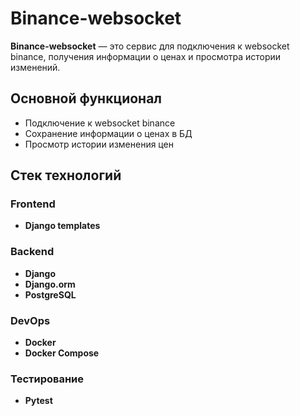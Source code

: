 # Binance-websocket

**Binance-websocket** — это сервис для подключения к websocket binance, получения информации о ценах и просмотра истории изменений.


## Основной функционал

- Подключение к websocket binance
- Сохранение информации о ценах в БД
- Просмотр истории изменения цен

## Стек технологий

### Frontend

- **Django templates**

### Backend

- **Django**
- **Django.orm**
- **PostgreSQL**

### DevOps

- **Docker**
- **Docker Compose**

### Тестирование

- **Pytest**
